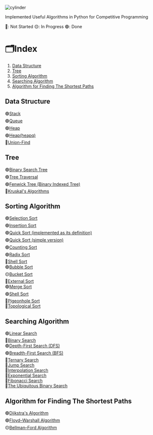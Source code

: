 ![cylinder](https://capsule-render.vercel.app/api?type=cylinder&color=auto&text=Algorithms&fontAlignY=45&fontSize=40&height=170&animation=blinking&desc=in%20Python&descAlignY=70)

Implemented Useful Algorithms in Python for Competitive Programming

🔴: Not Started
🟡: In Progress
🟢: Done

# 🗂️Index
1. [Data Structure](#Data-Structure)
2. [Tree](#Tree)
3. [Sorting Algorithm](#Sorting-Algorithm)
4. [Searching Algorithm](#Searching-Algorithm)
5. [Algorithm for Finding The Shortest Paths](#Algorithm-for-Finding-The-Shortest-Paths)



## Data Structure
🟢[Stack](https://github.com/minjikang0822/Algorithms/blob/master/001_Stack.py)
</br>
🟢[Queue](https://github.com/minjikang0822/Algorithms/blob/master/002_Queue.py)
</br>
🟢[Heap](https://github.com/minjikang0822/Algorithms/blob/master/003_Heap.py)
</br>
🟢[Heap(heapq)](https://github.com/minjikang0822/Algorithms/blob/master/004_Heap(heapq).py)
</br>
🔴[Union-Find](https://github.com/minjikang0822/Algorithms/blob/main/018_UnionFind.py)



## Tree
🟢[Binary Search Tree](https://github.com/minjikang0822/Algorithms/blob/master/005_BinarySearchTree.py)
</br>
🟢[Tree Traversal](https://github.com/minjikang0822/Algorithms/blob/master/006_TreeTraversal.py)
</br>
🟢[Fenwick Tree (Binary Indexed Tree)](https://github.com/minjikang0822/Algorithms/blob/master/007_FenwickTree.py)
</br>
🔴[Kruskal's Algorithms](https://github.com/minjikang0822/Algorithms/blob/main/019_Kruskals.py)



## Sorting Algorithm
🟢[Selection Sort](https://github.com/minjikang0822/Algorithms/blob/master/008_SelectionSort.py)
</br>
🟢[Insertion Sort](https://github.com/minjikang0822/Algorithms/blob/master/009_InsertionSort.py)
</br>
🟢[Quick Sort (implemented as its definition)](https://github.com/minjikang0822/Algorithms/blob/master/010_QuickSort.py)
</br>
🟢[Quick Sort (simple version)](https://github.com/minjikang0822/Algorithms/blob/master/011_QuickSort(simple).py)
</br>
🟢[Counting Sort](https://github.com/minjikang0822/Algorithms/blob/master/012_CountingSort.py)
</br>
🟢[Radix Sort](https://github.com/minjikang0822/Algorithms/blob/main/021_RadixSort.py)
</br>
🔴[Shell Sort]()
</br>
🟢[Bubble Sort](https://github.com/minjikang0822/Algorithms/blob/main/022_BubbleSort.py)
</br>
🟡[Bucket Sort](https://github.com/minjikang0822/Algorithms/blob/main/025_BucketSort.py)
</br>
🔴[External Sort]()
</br>
🟢[Merge Sort](https://github.com/minjikang0822/Algorithms/blob/main/023_MergeSort.py)
</br>
🟢[Shell Sort](https://github.com/minjikang0822/Algorithms/blob/main/024_ShellSort.py)
</br>
🔴[Pigeonhole Sort]()
</br>
🔴[Topological Sort](https://github.com/minjikang0822/Algorithms/blob/main/020_TopologicalSort.py)



## Searching Algorithm
🟢[Linear Search](https://github.com/minjikang0822/Algorithms/blob/main/026_LinearSearch.py)
</br>
🔴[Binary Search]()
</br>
🟢[Depth-First Search (DFS)](https://github.com/minjikang0822/Algorithms/blob/main/013_DepthFirstSearch(DFS).py)
</br>
🟢[Breadth-First Search (BFS)](https://github.com/minjikang0822/Algorithms/blob/main/014_BreadthFirstSearch(BFS).py)
</br>
🔴[Ternary Search]()
</br>
🔴[Jump Search]()
</br>
🔴[Interpolation Search]()
</br>
🔴[Exponential Search]()
</br>
🔴[Fibonacci Search]()
</br>
🔴[The Ubiquitous Binary Search]()



## Algorithm for Finding The Shortest Paths
🟢[Dijkstra's Algorithm](https://github.com/minjikang0822/Algorithms/blob/main/015_Dijkstras.py)
</br>
🟢[Floyd–Warshall Algorithm](https://github.com/minjikang0822/Algorithms/blob/main/016_FloydWarshall.py)
</br>
🟡[Bellman–Ford Algorithm](https://github.com/minjikang0822/Algorithms/blob/main/017_BellmanFord.py)
